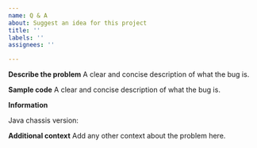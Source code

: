 ```yaml
---
name: Q & A
about: Suggest an idea for this project
title: ''
labels: ''
assignees: ''

---
```


**Describe the problem**
A clear and concise description of what the bug is.

**Sample code**
A clear and concise description of what the bug is.

**Information**

Java chassis version: 


**Additional context**
Add any other context about the problem here.
